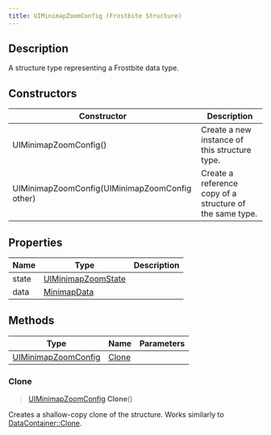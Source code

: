 ```yaml
---
title: UIMinimapZoomConfig (Frostbite Structure)
---
```

## Description

A structure type representing a Frostbite data type.

## Constructors

| Constructor                                    | Description                                              |
| ---------------------------------------------- | -------------------------------------------------------- |
| UIMinimapZoomConfig()                          | Create a new instance of this structure type.            |
| UIMinimapZoomConfig(UIMinimapZoomConfig other) | Create a reference copy of a structure of the same type. |

## Properties

| Name  | Type                                     | Description |
| ----- | ---------------------------------------- | ----------- |
| state | [UIMinimapZoomState](UIMinimapZoomState) |             |
| data  | [MinimapData](MinimapData)               |             |

## Methods

| Type                                       | Name            | Parameters |
| ------------------------------------------ | --------------- | ---------- |
| [UIMinimapZoomConfig](UIMinimapZoomConfig) | [Clone](#clone) |            |

### Clone

> [UIMinimapZoomConfig](UIMinimapZoomConfig) **Clone**()

Creates a shallow-copy clone of the structure. Works similarly to [DataContainer::Clone](/vext/ref/cls/shr/datacontainer#clone).
